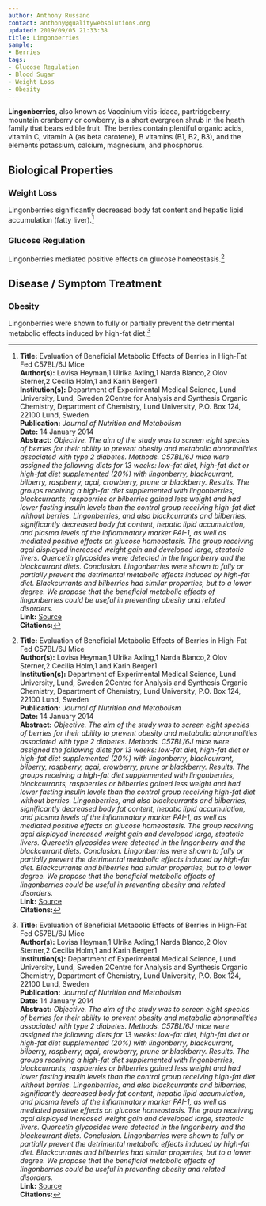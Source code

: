 ```yaml
---
author: Anthony Russano
contact: anthony@qualitywebsolutions.org
updated: 2019/09/05 21:33:38
title: Lingonberries
sample:
- Berries
tags:
- Glucose Regulation
- Blood Sugar
- Weight Loss
- Obesity
---
```

**Lingonberries**, also known as Vaccinium vitis-idaea, partridgeberry, mountain cranberry or cowberry, is a short evergreen shrub in the heath family that bears edible fruit.  The berries contain plentiful organic acids, vitamin C, vitamin A (as beta carotene), B vitamins (B1, B2, B3), and the elements potassium, calcium, magnesium, and phosphorus.

## Biological Properties

### Weight Loss

Lingonberries significantly decreased body fat content and hepatic lipid accumulation (fatty liver).[^1]

### Glucose Regulation

Lingonberries mediated positive effects on glucose homeostasis.[^1]

## Disease / Symptom Treatment

### Obesity

Lingonberries were shown to fully or partially prevent the detrimental metabolic effects induced by high-fat diet.[^1]

[^1]: **Title:** Evaluation of Beneficial Metabolic Effects of Berries in High-Fat Fed C57BL/6J Mice<br>**Author(s):** Lovisa Heyman,1 Ulrika Axling,1 Narda Blanco,2 Olov Sterner,2 Cecilia Holm,1 and Karin Berger1<br>**Institution(s):** Department of Experimental Medical Science, Lund University, Lund, Sweden
2Centre for Analysis and Synthesis Organic Chemistry, Department of Chemistry, Lund University, P.O. Box 124, 22100 Lund, Sweden<br>**Publication:** <i>Journal of Nutrition and Metabolism</i><br>**Date:** 14 January 2014<br>**Abstract:** <i>Objective. The aim of the study was to screen eight species of berries for their ability to prevent obesity and metabolic abnormalities associated with type 2 diabetes. Methods. C57BL/6J mice were assigned the following diets for 13 weeks: low-fat diet, high-fat diet or high-fat diet supplemented (20%) with lingonberry, blackcurrant, bilberry, raspberry, açai, crowberry, prune or blackberry. Results. The groups receiving a high-fat diet supplemented with lingonberries, blackcurrants, raspberries or bilberries gained less weight and had lower fasting insulin levels than the control group receiving high-fat diet without berries. Lingonberries, and also blackcurrants and bilberries, significantly decreased body fat content, hepatic lipid accumulation, and plasma levels of the inflammatory marker PAI-1, as well as mediated positive effects on glucose homeostasis. The group receiving açai displayed increased weight gain and developed large, steatotic livers. Quercetin glycosides were detected in the lingonberry and the blackcurrant diets. Conclusion. Lingonberries were shown to fully or partially prevent the detrimental metabolic effects induced by high-fat diet. Blackcurrants and bilberries had similar properties, but to a lower degree. We propose that the beneficial metabolic effects of lingonberries could be useful in preventing obesity and related disorders.</i><br>**Link:** [Source](http://dx.doi.org/10.1155/2014/403041)<br>**Citations:**   